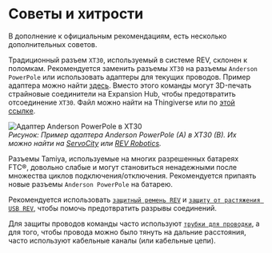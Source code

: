 # Советы и хитрости

В дополнение к официальным рекомендациям, есть несколько дополнительных советов.

Традиционный разъем `XT30`, используемый в системе REV, склонен к поломкам. Рекомендуется заменить разъемы `XT30` на разъемы `Anderson PowerPole` или использовать адаптеры для текущих проводов. Пример адаптера можно найти [здесь](https://www.servocity.com/anderson-powerpole-to-female-xt30-adaptor). Вместо этого команды могут 3D-печать страйновые соединители на Expansion Hub, чтобы предотвратить отсоединение `XT30`. Файл можно найти на Thingiverse или по [этой ссылке](https://www.thingiverse.com/thing:2887045).

![Адаптер Anderson PowerPole в XT30](https://dd8f408.webp.ee/xt30-to-powerpole-adapter.jpg)  
*Рисунок: Пример адаптера Anderson PowerPole (A) в XT30 (B). Их можно найти на [ServoCity](https://www.servocity.com/anderson-powerpole-to-female-xt30-adaptor/) или [REV Robotics](https://www.revrobotics.com/REV-31-1385/).*

Разъемы Tamiya, используемые на многих разрешенных батареях FTC®, довольно слабые и могут становиться ненадежными после множества циклов подключения/отключения. Рекомендуется припаять новые разъемы `Anderson PowerPole` на батарею.

Рекомендуется использовать [`защитный ремень REV`](https://www.revrobotics.com/rev-31-1269/) и [`защиту от растяжения USB REV`](https://www.revrobotics.com/rev-41-1214/), чтобы помочь предотвратить разрывы соединений.

Для защиты проводов команды часто используют [`трубки для проводки`](https://www.amazon.com/Black-Split-Tubing-Cover-Marine/dp/B00J7RD6ZI/ref=sr_1_13?keywords=wire+loom&qid=1562452458&s=gateway&sr=8-13), а для того, чтобы провода можно было тянуть на дальние расстояния, часто используют кабельные каналы (или кабельные цепи).